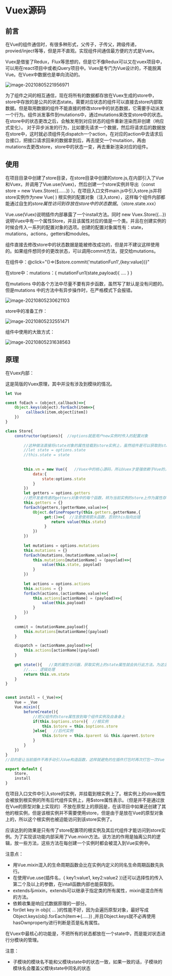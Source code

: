 #  Vuex源码

## 前言 

在Vue的组件通信时，有很多种形式，父传子，子传父，跨级传递，provied/inject等等，但是并不直观。实现组件间通信最方便的方式是Vuex。

Vuex是借鉴了Redux，Flux等思想的，但是它不像Redux可以又在vuex项目中，可以用在react项目中或者jQuery项目中。Vuex是专门为Vue设计的，不能脱离Vue。在Vuex中数据也是单向流动的。

![image-20210805221956971](C:\Users\dukkha\AppData\Roaming\Typora\typora-user-images\image-20210805221956971.png)



为了组件之间的相互通信，现在将所有的数据都存放在Vuex生成的store中，store中存放的是公共的状态state。需要对应状态的组件可以直接去store内部取数据。但是取用数据的组件不能直接的修改store中的状态数据，它需要手动派发一个行为。组件派发事件到mutations中，通过mutations来改变store中的状态。在store中的状态更改之后，会触发用到对应状态的组件重新渲染而非创建（响应式变化）。  对于异步派发的行为，比如要先请求一个数据，然后将请求后的数据放在store中，这时就必须组件先dispatch一个action，在对应的action中去请求后台接口，把接口请求回来的数据拿到后，再去提交一个mutaition，再由mutations去更改store，store中的状态一变，再去重新渲染对应的组件。

## 使用

在项目目录中创建了store目录，在store目录中创建的store.js,在内部引入了Vue和Vuex，并调用了Vue.use(Vuex)，然后创建一个store实例并导出（const store = new Vuex.Store({......}) ）。在项目入口文件main.js中引入store.js并将store实例作为new Vue( ) 根实例的配置对象（注入store），这样每个组件内部都能通过自生的$store属性访问到存放在store中的状态数据。（$store.state.xxx）



Vue.use(Vuex)说明插件内部暴露了一个install方法。同时 new Vuex.Store({...})  说明Vuex中有一个属性Store，并且该属性对应的值是一个类。并且在创建实例的时候会传入一系列的配置对象的选项。创建的配置对象属性有：state，mutations，actions，getters和modules。



组件直接去修改store中的状态数据是能被修改成功的，但是并不建议这样使用的。如果组件想同步的更改状态，可以调用commit方法，提交给mutations。

在组件中：@click="()=>{$store.commit('mutationFun1',{key:value})}"

在store中：mutations：{ mutationFun1(state,payload){ .... } }

在mutations 中的各个方法中尽量不要有异步函数，虽然写了默认是没有问题的。但是mutations 中的方法中有异步操作时，在严格模式下会报错。

![image-20210805230621103](C:\Users\dukkha\AppData\Roaming\Typora\typora-user-images\image-20210805230621103.png)





store中的准备工作：

![image-20210805232551471](C:\Users\dukkha\AppData\Roaming\Typora\typora-user-images\image-20210805232551471.png)



组件中使用的大致方式：

![image-20210805231638563](C:\Users\dukkha\AppData\Roaming\Typora\typora-user-images\image-20210805231638563.png)





## 原理

在Vuex内部：

这是简版的Vuex原理，其中并没有涉及到模块的情况。

```js
let Vue

const foEach = (object,callback)=>{
    Object.keys(object).forEach(item=>{
         callback(item,object[item])
    })
}

class Store{
	constructor(options){  //options就是用户new实例时传入的配置对象
        
        //这种做法直接将state对象的属性挂载到store实例上，虽然组件是可以获取到state中对应的属性数据了，但是一旦这些属性的属性值发生改变将无法响应视图做出改变。如果想要响应式的更新页面视图，那需要使用Vue的依赖收集。将state中的数据做成响应式的。
        //let state = options.state   
        //this.state = state
        
        
        this.vm = new Vue({   //Vuex中的核心源码，所以Vuex才是强依赖于Vue的，创建Vue的实例，保证状态更新可以刷新视图
            data:{
                state:options.state
            }
        })
        let getters = options.getters  
        //把开发者传递的getters对象中的每个函数，转为当前实例的store上作为属性存在。（这可以作为一道面试问题：如果一个对象内部全是方法，每个方法都对应有一个返回值，那你能否在获取这些函数返回值时，给没有返回结果前面加上一个 ‘~’字符作为前置了？）
        this.getters = {}
        forEach(getters,(getterName,value)=>{
            Object.defineProperty(this.getters,getterName,{
                 get:()=>{  //注意使用箭头函数，否则this指向出错
               		return value(this.state)
           	 	 }
            })
        })
        
        let mutations = options.mutations
        this.mutations = {}
        forEach(mutations,(mutationName,value)=>{
            this.mutations[mutationName] = (payolad)=>{
                value(this.state, payolad)
            }
        })
        
        let actions = options.actions
        this.actions = {}
        forEach(actions,(actionName,value)=>{
            this.actions[actionName] = (payload)=>{
                value(this,payload)
            }
        })
    }
    
	commit = (mutationName,payload){
        this.mutations[mutationName](payload)
    }

	dispatch = (actionName,payload)=>{
        this.actions[actionName](payload)
    }
    
    get state(){   //类的属性访问器，获取实例上的state属性就会执行此方法。为这么这样写了？这样写的话，可以在获取该属性之前做一些逻辑任务的处理。
        //.... 逻辑处理
        return this.vm.state
    }
}


const install = (_Vue)=>{  
	Vue = _Vue
    Vue.mixin({
        beforeCreate(){
            //把父组件的store属性放到每个组件实例及自身身上
            if(this.$options.store){  //根实例
                this.$store = this.$options.store
            }else{   //后代实例
                this.$store = this.$parent && this.&parent.$store
            }
        }
    })
}
//目的是让当前插件不再手动引入Vue构造函数，这样就避免的在插件打包时再次打包一次Vue

export default {
	Store,
	install
}
```

在项目入口文件中引入store的实例，并挂载到根实例上了。根实例上的store属性会被放到根实例的所有后代组件实例上，用$store属性表示。（但是并不是通过放在Vue的原型对象上实现的）不放在原型上的原因是，在该项目中如果还创建了其他的根实例，但是该根实例并不需要使用store，但是由于是放在Vue的原型对象上的，所以这个根实例也被迫能访问到该store实例了。

应该达到的效果是只有传了store配置项的根实例及其后代组件才能访问到store实例。为了实现该功能内部采用了Vue.mixin方法。该方法的作用是抽离公共的逻辑，放一些方法，这些方法在每创建一个实例时都会被混入到Vue实例中。

 



注意点：

- 用Vue.mixin混入的生命周期函数会比在实例内定义的同名生命周期函数先执行。
- 在使用Vue.use(插件名，{ key1:value1, key2:value2 })还可以选择性的传入第二个及以上的参数，在intall函数内部也能获取到。
- extends与mixin，extends可以继承于指定类的所有属性，mixin是混合所有的方法。
- 依赖收集是响应式数据原理的一部分。
- for(let key in obj){ ... }的性能不好，因为会遍历原型对象，最好写成Object.keys(obj).forEach(item=>{.....})   ,并且Object.keys就不必再使用hasOwnproperty进行判断是否是私有属性。







在Vuex中最核心的功能是，不把所有的状态都放在一个state中，而是能对状态进行分模块的管理。

注意：

- 子模块的模块名不能和父模块state中的状态一致，如果一致的话，子模块的模块名会覆盖父模块state中同名的状态







